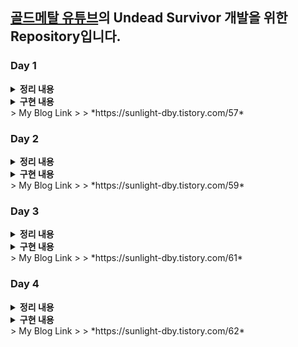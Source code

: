 ## [골드메탈 유튜브](https://www.youtube.com/watch?v=MmW166cHj54&list=PLO-mt5Iu5TeZF8xMHqtT_DhAPKmjF6i3x&index=1)의 Undead Survivor 개발을 위한 Repository입니다.

### Day 1
<details>
	<summary><b>정리 내용</b></summary>
	
- Unity 구조
  - Unity의 핵심 구조 : 컴포넌트 기반
  - 물리 시스템 관련 컴포넌트 및 속성
- Unity에서의 픽셀 아트
  - 아틀라스 (스프라이트 시트)
  - 스프라이트
  - 셀 애니메이션
  - 픽셀 아트를 위한 주요 설정
- Unity의 Input System
  - 설치 방법
  - Player Input 컴포넌트 사용법
  - Input Action 설정
  - Input System의 스크립트 활용
- Rule Tile
  - Number of Tiling Rules
  - Tiling Rules
- Cinemachine 카메라 시스템
  
</details>
<details>
	<summary><b>구현 내용</b></summary>
	
- Player Input System 구현
- 2D Cell Animation 제작
- 무한 맵 적용
- 몬스터 구현
  
</details>
> My Blog Link
>   > *https://sunlight-dby.tistory.com/57*  

### Day 2
<details>
	<summary><b>정리 내용</b></summary>
	
- 트랜스폼과 인스펙터 유용 팁
	- Transform의 Scale 속성 : 비율 고정 기능
 	- Inspector의 자물쇠 아이콘
  	- Header 속성
  	- 직렬화 (Serialization)
  	- 콜라이더 컴포넌트 리셋
  - 프리팹과 오브젝트 풀링
  	- 프리팹 생성
   	- 프리팹의 한계
	- 오브젝트 풀링
- GetComponentsInChildren<T>( )
- Null 체크
- 애니메이터 설정
- 부모 오브젝트
- 스프라이트의 레이어 순서 설정
- 레이어 (Layer)
- AddForce( )
- FromToRotation( )
- 충돌체 감지를 위한 Cast 계열 함수
- 넉백 기능을 위한 코루틴 (Coroutine) 활용
  
</details>
<details>
	<summary><b>구현 내용</b></summary>
	
- Object Pooling을 위한 Pool Manager 생성 및 구현
- 소환 레벨 적용
- 무기 구현
	- 회전하는 근접 무기
	- 자동 원거리 공격
- 몬스터 처리 애니메이션 및 넉백 적용
  
</details>
> My Blog Link
>   > *https://sunlight-dby.tistory.com/59*  

### Day 3
<details>
	<summary><b>정리 내용</b></summary>
	
- RectTransform
	- 앵커 (Anchor)
 - Canvas 컴포넌트
 	- Render Mode
  	- UI Scale Mode
- UI
	- HUD
 	- Text 요소
  		- Text (Legacy UI Text)
    		- TextMeshPro
      	- Image 컴포넌트
      	- Vertical Layout Group 컴포넌트
      	- Outline 컴포넌트
      	- 스크립트에서의 UI
      		- String.Format을 통한 UI Text 지정
      	 	- UI의 위치 갱신
      		- UI 업데이트 타이밍
      		- name 변수
	- Navigation
 - Scriptable Object
	- Scriptable Object 특징
 	- Scriptable Object 생성
  	- CreateAssetMenu 애트리뷰트
- 장면 전환과 관리
- Broadcast Message
   	- 시그니처
   	- 유의사항
- 오브젝트 계층 관련 함수
	- 비활성화 오브젝트 탐색
 - [TextArea] 애트리뷰트
 - 시간 제어
  
</details>
<details>
	<summary><b>구현 내용</b></summary>
	
- HUD 제작
- 능력 업그레이드
- 무기 장착
- 레벨업 시스템
- 게임 시작과 종료
  
</details>
> My Blog Link
>   > *https://sunlight-dby.tistory.com/61*  

### Day 4
<details>
	<summary><b>정리 내용</b></summary>
	
- Grid Layout Group 컴포넌트
- Enum.GetValues
- PlayerPrefs
- WaitForSecondsRealtime
- Unity 오디오 시스템
	- AudioClip
 	- AudioSource
      	- AudioListener
      	- Audio High Pass Filter
      	- 다량의 효과음을 낼 수 있도록 채널 개수 이용
- Prefab 연결 끊기
- Level Up System 변경
  
</details>
<details>
	<summary><b>구현 내용</b></summary>
	
- 플레이어 캐릭터 선택
- 캐릭터 해금 시스템
- 오디오 시스템 구축
- 로직 보완완
  
</details>
> My Blog Link
>   > *https://sunlight-dby.tistory.com/62*  
